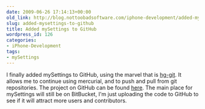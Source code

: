 ```yaml
---
date: 2009-06-26 17:14:13+00:00
old_link: http://blog.nottoobadsoftware.com/iphone-development/added-mysettings-to-github/
slug: added-mysettings-to-github
title: Added mySettings to GitHub
wordpress_id: 126
categories:
- iPhone-Development
tags:
- mySettings
---
```


I finally added mySettings to GitHub, using the marvel that is [hg-git](http://bitbucket.org/Scotty/hg-git/overview/). It allows me to continue using mercurial, and to push and pull from git repositories. The project on GitHub can be found [here](http://github.com/kareman/mySettings/tree/master). The main place for mySettings will still be on BitBucket, I'm just uploading the code to GitHub to see if it will attract more users and contributors.
